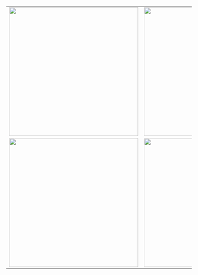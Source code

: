 <table>
  <tr>
    <td><img src="https://i.ibb.co/FLvPV7Qx/Portifolio-visualizacao.png" width="350"/></td>
    <td><img src="https://i.ibb.co/FLvPV7Qx/Portifolio-visualizacao.png" width="350"/></td>
  </tr>
  <tr>
    <td><img src="https://i.ibb.co/FLvPV7Qx/Portifolio-visualizacao.png" width="350"/></td>
    <td><img src="https://i.ibb.co/FLvPV7Qx/Portifolio-visualizacao.png" width="350"/></td>
  </tr>
</table>

